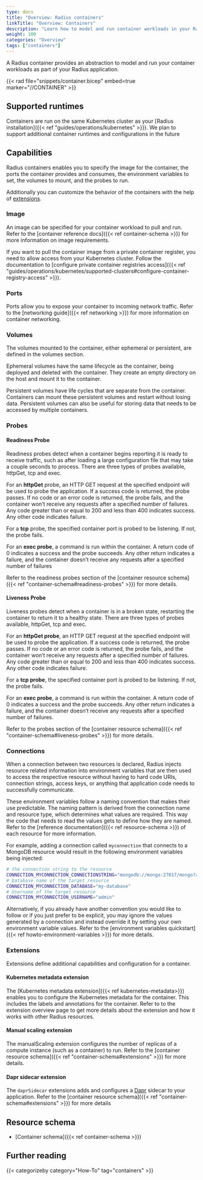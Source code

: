 ```yaml
---
type: docs
title: "Overview: Radius containers"
linkTitle: "Overview: Containers"
description: "Learn how to model and run container workloads in your Radius application"
weight: 100
categories: "Overview"
tags: ["containers"]
---
```


A Radius container provides an abstraction to model and run your container workloads as part of your Radius application. 

{{< rad file="snippets/container.bicep" embed=true marker="//CONTAINER" >}}

## Supported runtimes

Containers are run on the same Kubernetes cluster as your [Radius installation]({{< ref "guides/operations/kubernetes" >}}). We plan to support additional container runtimes and configurations in the future

## Capabilities

Radius containers enables you to specify the image for the container, the ports the container provides and consumes, the environment variables to set, the volumes to mount, and the probes to run.

Additionally you can customize the behavior of the containers with the help of [extensions](#extensions).

### Image

An image can be specified for your container workload to pull and run. Refer to the [container reference docs]({{< ref container-schema >}}) for more information on image requirements.

If you want to pull the container image from a private container register, you need to allow access from your Kubernetes cluster. Follow the documentation to [configure private container registries access]({{< ref "guides/operations/kubernetes/supported-clusters#configure-container-registry-access" >}}).

### Ports

Ports allow you to expose your container to incoming network traffic. Refer to the [networking guide]({{< ref networking >}}) for more information on container networking.

### Volumes

The volumes mounted to the container, either ephemeral or persistent, are defined in the volumes section.

Ephemeral volumes have the same lifecycle as the container, being deployed and deleted with the container. They create an empty directory on the host and mount it to the container.

Persistent volumes have life cycles that are separate from the container. Containers can mount these persistent volumes and restart without losing data. Persistent volumes can also be useful for storing data that needs to be accessed by multiple containers.

### Probes

#### Readiness Probe

Readiness probes detect when a container begins reporting it is ready to receive traffic, such as after loading a large configuration file that may take a couple seconds to process. There are three types of probes available, httpGet, tcp and exec. 

For an **httpGet** probe, an HTTP GET request at the specified endpoint will be used to probe the application. If a success code is returned, the probe passes. If no code or an error code is returned, the probe fails, and the container won’t receive any requests after a specified number of failures. Any code greater than or equal to 200 and less than 400 indicates success. Any other code indicates failure.

For a **tcp** probe, the specified container port is probed to be listening. If not, the probe fails.

For an **exec probe**, a command is run within the container. A return code of 0 indicates a success and the probe succeeds. Any other return indicates a failure, and the container doesn’t receive any requests after a specified number of failures

Refer to the readiness probes section of the [container resource schema]({{< ref "container-schema#readiness-probes" >}}) for more details.

#### Liveness Probe

Liveness probes detect when a container is in a broken state, restarting the container to return it to a healthy state. There are three types of probes available, httpGet, tcp and exec.

For an **httpGet probe**, an HTTP GET request at the specified endpoint will be used to probe the application. If a success code is returned, the probe passes. If no code or an error code is returned, the probe fails, and the container won’t receive any requests after a specified number of failures. Any code greater than or equal to 200 and less than 400 indicates success. Any other code indicates failure.

For a **tcp probe**, the specified container port is probed to be listening. If not, the probe fails.

For an **exec probe**, a command is run within the container. A return code of 0 indicates a success and the probe succeeds. Any other return indicates a failure, and the container doesn’t receive any requests after a specified number of failures.

Refer to the probes section of the [container resource schema]({{< ref "container-schema#liveness-probes" >}}) for more details.

### Connections

When a connection between two resources is declared, Radius injects resource related information into environment variables that are then used to access the respective resource without having to hard code URIs, connection strings, access keys, or anything that application code needs to successfully communicate.

These environment variables follow a naming convention that makes their use predictable. The naming pattern is derived from the connection name and resource type, which determines what values are required. This way the code that needs to read the values gets to define how they are named. Refer to the [reference documentation]({{< ref resource-schema >}}) of each resource for more information. 

For example, adding a connection called `myconnection` that connects to a MongoDB resource would result in the following environment variables being injected:

```sh
# the connection string to the resource
CONNECTION_MYCONNECTION_CONNECTIONSTRING="mongodb://mongo:27017/mongo?authSource=admin"
# Database name of the target resource
CONNECTION_MYCONNECTION_DATABASE="my-database"
# Username of the target resource
CONNECTION_MYCONNECTION_USERNAME="admin"
```

Alternatively, if you already have another convention you would like to follow or if you just prefer to be explicit, you may ignore the values generated by a connection and instead override it by setting your own environment variable values. Refer to the [environment variables quickstart]({{< ref howto-environment-variables >}}) for more details.

### Extensions

Extensions define additional capabilities and configuration for a container.

#### Kubernetes metadata extension

The [Kubernetes metadata extension]({{< ref kubernetes-metadata>}}) enables you to configure the Kubernetes metadata for the container. This includes the labels and annotations for the container. Refer to to the extension overview page to get more details about the extension and how it works with other Radius resources.

#### Manual scaling extension

The manualScaling extension configures the number of replicas of a compute instance (such as a container) to run. Refer to the [container resource schema]({{< ref "container-schema#extensions" >}}) for more details.

#### Dapr sidecar extension

The `daprSidecar` extensions adds and configures a [Dapr](https://dapr.io) sidecar to your application. Refer to the [container resource schema]({{< ref "container-schema#extensions" >}}) for more details

## Resource schema 

- [Container schema]({{< ref container-schema >}})

## Further reading

{{< categorizeby category="How-To" tag="containers" >}}
